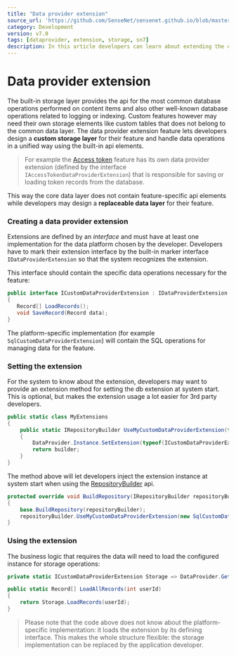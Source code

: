```yaml
---
title: "Data provider extension"
source_url: 'https://github.com/SenseNet/sensenet.github.io/blob/master/_docs/dataprovider-extension.md'
category: Development
version: v7.0
tags: [dataprovider, extension, storage, sn7]
description: In this article developers can learn about extending the data layer of sensenet.
---
```


# Data provider extension
The built-in storage layer provides the api for the most common database operations performed on content items and also other well-known database operations related to logging or indexing. Custom features however may need their own storage elements like custom tables that does not belong to the common data layer. The data provider extension feature lets developers design a **custom storage layer** for their feature and handle data operations in a unified way using the built-in api elements.

> For example the [Access token](/docs/accesstoken) feature has its own data provider extension (defined by the interface `IAccessTokenDataProviderExtension`) that is responsible for saving or loading token records from the database.

This way the core data layer does not contain feature-specific api elements while developers may design a **replaceable data layer** for their feature.

### Creating a data provider extension
Extensions are defined by an _interface_ and must have at least one implementation for the data platform chosen by the developer. Developers have to mark their extension interface by the built-in marker interface `IDataProviderExtension` so that the system recognizes the extension.

This interface should contain the specific data operations necessary for the feature:

```csharp
public interface ICustomDataProviderExtension : IDataProviderExtension
{
   Record[] LoadRecords();
   void SaveRecord(Record data);
}
```

The platform-specific implementation (for example `SqlCustomDataProviderExtension`) will contain the SQL operations for managing data for the feature.

### Setting the extension
For the system to know about the extension, developers may want to provide an extension method for setting the db extension at system start. This is optional, but makes the extension usage a lot easier for 3rd party developers.

```csharp
public static class MyExtensions
{
    public static IRepositoryBuilder UseMyCustomDataProviderExtension(this IRepositoryBuilder builder, ICustomDataProviderExtension provider)
    {
        DataProvider.Instance.SetExtension(typeof(ICustomDataProviderExtension), provider);
        return builder;
    }
}
```

The method above will let developers inject the extension instance at system start when using the [RepositoryBuilder](/docs/build-repository) api.

```csharp
protected override void BuildRepository(IRepositoryBuilder repositoryBuilder)
{
    base.BuildRepository(repositoryBuilder);
    repositoryBuilder.UseMyCustomDataProviderExtension(new SqlCustomDataProviderExtension());
}
```

### Using the extension
The business logic that requires the data will need to load the configured instance for storage operations:

```csharp
private static ICustomDataProviderExtension Storage => DataProvider.GetExtension<ICustomDataProviderExtension>();

public static Record[] LoadAllRecords(int userId)
{
    return Storage.LoadRecords(userId);
}
```

> Please note that the code above does not know about the platform-specific implementation: it loads the extension by its defining interface. This makes the whole structure flexible: the storage implementation can be replaced by the application developer.